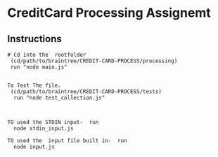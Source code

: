 # CreditCard Processing Assignemt


## Instructions

```
# Cd into the  rootfolder
 (cd/path/to/braintree/CREDIT-CARD-PROCESS/processing)
 run "node main.js"


To Test The file.
 (cd/path/to/braintree/CREDIT-CARD-PROCESS/tests)
  run "node test_collection.js"
  


TO used the STDIN input-  run  
  node stdin_input.js

TO used the  input file built in-  run  
  node input.js
```